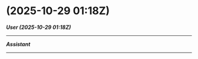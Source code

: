 <!-- Generated by SpecStory -->

<!-- vscode Session 091f4817-1df0-487e-9614-59ce9df097ea (2025-10-29 01:18Z) -->

#  (2025-10-29 01:18Z)

_**User (2025-10-29 01:18Z)**_



---

_**Assistant**_



---

